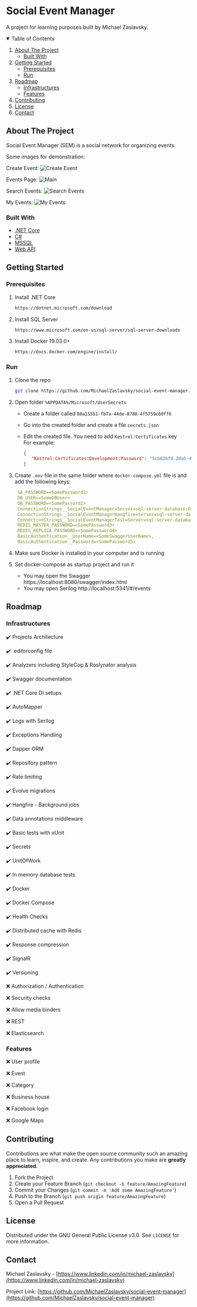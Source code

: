 # Social Event Manager
A project for learning purposes built by Michael Zaslavsky.

<!-- TABLE OF CONTENTS -->
<details open="open">
  <summary>Table of Contents</summary>
  <ol>
    <li>
      <a href="#about-the-project">About The Project</a>
      <ul>
        <li><a href="#built-with">Built With</a></li>
      </ul>
    </li>
    <li>
      <a href="#getting-started">Getting Started</a>
      <ul>
        <li><a href="#prerequisites">Prerequisites</a></li>
        <li><a href="#run">Run</a></li>
      </ul>
    </li>
    <li>
      <a href="#roadmap">Roadmap</a>
      <ul>
        <li><a href="#infrastructures">Infrastructures</a></li>
		<li><a href="#features">Features</a></li>
      </ul>
    </li>
    <li><a href="#contributing">Contributing</a></li>
    <li><a href="#license">License</a></li>
    <li><a href="#contact">Contact</a></li>
  </ol>
</details>

## About The Project

Social Event Manager (SEM) is a social network for organizing events.

Some images for demonstration:


Create Event:
![Create Event](https://user-images.githubusercontent.com/6709378/132340254-dce9e42e-c743-48ce-8a88-d1f489a33608.jpg)

Events Page:
![Main](https://user-images.githubusercontent.com/6709378/132339995-296b005e-16ba-4093-9b25-3cc3bd2001ee.jpg)

Search Events:
![Search Events](https://user-images.githubusercontent.com/6709378/132340171-039d242f-6c11-4c3d-9c50-77aaa373e02d.jpg)

My Events:
![My Events](https://user-images.githubusercontent.com/6709378/132340196-03c27622-a973-45cd-8161-445bff4f689b.jpg)

### Built With

 * [.NET Core](https://en.wikipedia.org/wiki/.NET_Core)
 * [C#](https://en.wikipedia.org/wiki/C_Sharp_(programming_language))
 * [MSSQL](https://en.wikipedia.org/wiki/Microsoft_SQL_Server)
 * [Web API](https://en.wikipedia.org/wiki/Web_API)

## Getting Started

### Prerequisites

 1. Install .NET Core
    ```sh
    https://dotnet.microsoft.com/download
    ```
 2. Install SQL Server
    ```sh
    https://www.microsoft.com/en-us/sql-server/sql-server-downloads
    ```
 3. Install Docker 19.03.0+
    ```sh
    https://docs.docker.com/engine/install/
    ```

### Run

 1. Clone the repo
    ```sh
    git clone https://github.com/MichaelZaslavsky/social-event-manager.git
    ```
 2. Open folder `%APPDATA%/Microsoft/UserSecrets`
    * Create a folder called `80a155b1-fb7a-44de-8788-4f5759c60ff6`
    * Go into the created folder and create a file `secrets.json`
    * Edit the created file. You need to add `Kestrel:Certificates` key \
	  For example:
	
	  ```json
	  {
		 "Kestrel:Certificates:Development:Password": "5cb62bfd-2da5-44f2-964f-d2b0c9af935d"
	  }
	  ```
		
 3. Create `.env` file in the same folder where `docker-compose.yml` file is and add the following keys:
    ```yml
	 SA_PASSWORD=<SomePassword1>
	 DB_USER=<SomeDBUser>
	 DB_PASSWORD=<SomePassord2>
	 ConnectionStrings__SocialEventManager=Server=sql-server-database;Database=SocialEventManager;User Id=db_admin;Password=${DB_ADMIN_PASSWORD}
	 ConnectionStrings__SocialEventManagerHangfire=Server=sql-server-database;Database=SocialEventManagerHangfire;User Id=db_admin;Password=${DB_ADMIN_PASSWORD}
	 ConnectionStrings__SocialEventManagerTest=Server=sql-server-database;Database=SocialEventManagerTest;User Id=sa;Password=${SA_PASSWORD}
	 REDIS_MASTER_PASSWORD=<SomePassword3>
	 REDIS_REPLICA_PASSWORD=<SomePassword4>
	 BasicAuthentication__UserName=<SomeSwaggerUserName>,
	 BasicAuthentication__Password=<SomePassword5>
    ```
   
 4. Make sure Docker is installed in your computer and is running

 5. Set docker-compose as startup project and run it
    * You may open the Swagger https://localhost:8080/swagger/index.html
    * You may open Serilog http://localhost:5341/#/events


## Roadmap

### Infrastructures

✔️ Projects Architecture

✔️ .editorconfig file

✔️ Analyzers including StyleCop & Roslynator analysis

✔️ Swagger documentation

✔️ .NET Core DI setups

✔️ AutoMapper

✔️ Logs with Serilog

✔️ Exceptions Handling

✔️ Dapper ORM

✔️ Repository pattern

✔️ Rate limiting

✔️ Evolve migrations

✔️ Hangfire - Background jobs

✔️ Data annotations middleware

✔️ Basic tests with xUnit

✔️ Secrets

✔️ UnitOfWork

✔️ In memory database tests

✔️ Docker

✔️ Docker Compose

✔️ Health Checks

✔️ Distributed cache with Redis

✔️ Response compression

✔️ SignalR

✔️ Versioning

❌ Authorization / Authentication

❌ Security checks

❌ Allow media binders

❌ REST

❌ Elasticsearch

### Features

❌ User profile

❌ Event

❌ Category

❌ Business house

❌ Facebook login

❌ Google Maps

## Contributing

Contributions are what make the open source community such an amazing place to learn, inspire, and create. Any contributions you make are **greatly appreciated**.

 1. Fork the Project
 2. Create your Feature Branch (`git checkout -b feature/AmazingFeature`)
 3. Commit your Changes (`git commit -m 'Add some AmazingFeature'`)
 4. Push to the Branch (`git push origin feature/AmazingFeature`)
 5. Open a Pull Request

## License

Distributed under the GNU General Public License v3.0. See `LICENSE` for more information.

## Contact

Michael Zaslavsky - [https://www.linkedin.com/in/michael-zaslavsky](https://www.linkedin.com/in/michael-zaslavsky)

Project Link: [https://github.com/MichaelZaslavsky/social-event-manager](https://github.com/MichaelZaslavsky/social-event-manager)
